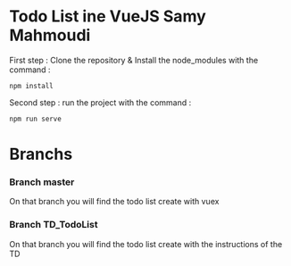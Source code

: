 # Todo List ine VueJS Samy Mahmoudi

First step : Clone the repository & Install the node_modules with the command :

    npm install

Second step : run the project with the command :

    npm run serve

# Branchs
### Branch master
On that branch you will find the todo list create with vuex
### Branch TD_TodoList
On that branch you will find the todo list create with the instructions of the TD